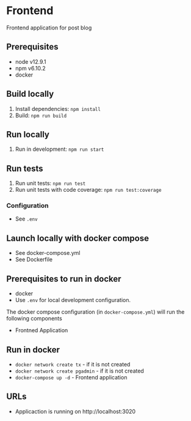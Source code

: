 # Frontend

Frontend application for post blog

## Prerequisites
- node v12.9.1
- npm v6.10.2
- docker

## Build locally
1. Install dependencies: `npm install`
2. Build: `npm run build`

## Run locally
1. Run in development: `npm run start`

## Run tests
1. Run unit tests: `npm run test`
2. Run unit tests with code coverage: `npm run test:coverage`

### Configuration
- See `.env`

## Launch locally with docker compose
- See docker-compose.yml 
- See Dockerfile

## Prerequisites to run in docker
- docker
- Use `.env` for local development configuration.

The docker compose configuration (in `docker-compose.yml`) will run the following components
- Frontned Application

## Run in docker
- `docker network create tx` - if it is not created
- `docker network create pgadmin` - if it is not created
- `docker-compose up -d` - Frontend application

## URLs
- Applicaction is running on http://localhost:3020